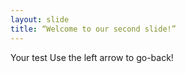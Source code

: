 ```yaml
---
layout: slide
title: “Welcome to our second slide!”
---
```

Your test
Use the left arrow to go-back!
